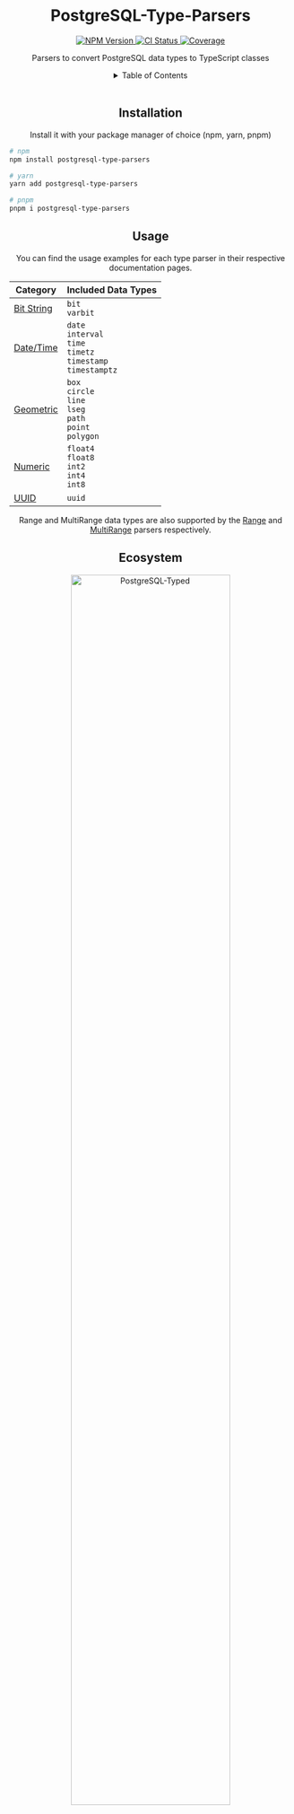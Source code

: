 <h1 align="center">
	PostgreSQL-Type-Parsers
</h1>
<div align="center">
	<a href="https://www.npmjs.com/package/postgresql-type-parsers">
		<img src="https://img.shields.io/npm/v/postgresql-type-parsers.svg?logo=npm" alt="NPM Version"/>
	</a>
	<a href="https://github.com/PostgreSQL-Typed/PostgreSQL-Typed/actions/workflows/CI.yml">
		<img src="https://img.shields.io/github/actions/workflow/status/PostgreSQL-Typed/PostgreSQL-Typed/CI.yml?label=Test%20Package&logo=github" alt="CI Status"/>
	</a>
	<a href="https://github.com/PostgreSQL-Typed/PostgreSQL-Typed/tree/main/packages/PostgreSQL-Type-Parsers">
		<img src="https://img.shields.io/badge/coverage-100%25-success.svg?placeholder=$coverage-url$&logo=vitest&style=flat" alt="Coverage"/>
	</a>
</div>
<p align="center">
  Parsers to convert PostgreSQL data types to TypeScript classes
<p>
<details align="center">
	<summary>Table of Contents</summary>
	<a href="#installation">Installation</a><br/>
	<a href="#usage">Usage</a><br/>
  <a href="#ecosystem">Ecosystem</a><br/>
	<a href="#license">License</a><br/>
</details>
<br/>

<!-- Installation -->
<h2 align="center">
	Installation
</h2>
<p align="center">
	Install it with your package manager of choice (npm, yarn, pnpm)
</p>

```bash
# npm
npm install postgresql-type-parsers

# yarn
yarn add postgresql-type-parsers

# pnpm
pnpm i postgresql-type-parsers
```

<!-- Usage -->
<h2 align="center">
	Usage
</h2>
<div align="center">
  <p>
    You can find the usage examples for each type parser in their respective documentation pages.
  </p>
  <table>
    <thead>
      <tr>
        <th>Category</th>
        <th>Included Data Types</th>
      </tr>
    </thead>
    <tbody>
      <!--- Bit String -->
      <tr>
        <td>
          <a href="./docs/BitString/BitString.md">Bit String</a>
        </td>
        <td>
          <code>bit</code><br/>
          <code>varbit</code><br/>
        </td>
      </tr>
      <!--- Date/Time -->
      <tr>
        <td>
          <a href="./docs/DateTime/DateTime.md">Date/Time</a>
        </td>
        <td>
          <code>date</code><br/>
          <code>interval</code><br/>
          <code>time</code><br/>
          <code>timetz</code><br/>
          <code>timestamp</code><br/>
          <code>timestamptz</code><br/>
        </td>
      </tr>
      <!-- Geometric -->
      <tr>
        <td>
          <a href="./docs/Geometric/Geometric.md">Geometric</a>
        </td>
        <td>
          <code>box</code><br/>
          <code>circle</code><br/>
          <code>line</code><br/>
          <code>lseg</code><br/>
          <code>path</code><br/>
          <code>point</code><br/>
          <code>polygon</code><br/>
        </td>
      </tr>
      <!-- Numeric -->
      <tr>
        <td>
          <a href="./docs/Numeric/Numeric.md">Numeric</a>
        </td>
        <td>
          <code>float4</code><br/>
          <code>float8</code><br/>
          <code>int2</code><br/>
          <code>int4</code><br/>
          <code>int8</code><br/>
        </td>
      </tr>
      <!-- UUID -->
      <tr>
        <td>
          <a href="./docs/UUID/UUID.md">UUID</a>
        </td>
        <td>
          <code>uuid</code><br/>
        </td>
    </tbody>
  </table>
  <p>
    Range and MultiRange data types are also supported by the <a href="./docs/Ranges/Range.md">Range</a> and <a href="./docs/Ranges/MultiRange.md">MultiRange</a> parsers respectively.
  </p>
</div>

<!-- Ecosystem -->
<h2 align="center">
	Ecosystem
</h2>
<div align="center">
	<p>
		<a href="https://github.com/PostgreSQL-Typed/PostgreSQL-Typed">
			<picture>
				<source media="(prefers-color-scheme: dark)" srcset="https://cdn.rcd.gg/PostgreSQL-Typed-Banner-White.svg">
				<source media="(prefers-color-scheme: light)" srcset="https://cdn.rcd.gg/PostgreSQL-Typed-Banner-Black.svg">
				<img width="75%" alt="PostgreSQL-Typed" src="https://cdn.rcd.gg/PostgreSQL-Typed-Banner-Black.svg"/>
			</picture>
		</a>
	</p>
</div>
<p align="center">
  This package is part of the <a href="https://github.com/PostgreSQL-Typed/PostgreSQL-Typed">PostgreSQL-Typed</a> ecosystem.
</p>

<!-- License -->
<h2 align="center">
	License
</h2>
<p align="center">
	<a href="https://www.mozilla.org/en-US/MPL/2.0/">
		Mozilla Public License 2.0
	</a>
</p>
